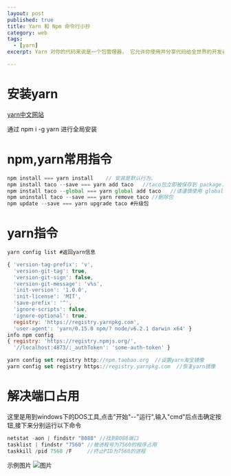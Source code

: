 ```yaml
---
layout: post
published: true
title: Yarn 和 Npm 命令行小抄
category: web
tags: 
  - [yarn]
excerpt: Yarn 对你的代码来说是一个包管理器， 它允许你使用并分享代码给全世界的开发者， Yarn 做这些快捷、安全、可靠，所以你不用担心什么。可以取代npm

---
```



# 安装yarn
[yarn中文网站](https://yarnpkg.com/zh-Hans/)

通过 npm i -g yarn 进行全局安装

# npm,yarn常用指令

```javascript
npm install === yarn install    // 安装是默认行为。
npm install taco --save === yarn add taco   //taco包立即被保存到 package.json 中。
npm install taco --global === yarn global add taco   //请谨慎使用 global 标记,全局安装。
npm uninstall taco --save === yarn remove taco //删除包
npm update --save === yarn upgrade taco #升级包

```

# yarn指令

```javascript
yarn config list #返回yarn信息

{ 'version-tag-prefix': 'v',
  'version-git-tag': true,
  'version-git-sign': false,
  'version-git-message': 'v%s',
  'init-version': '1.0.0',
  'init-license': 'MIT',
  'save-prefix': '^',
  'ignore-scripts': false,
  'ignore-optional': true,
  registry: 'https://registry.yarnpkg.com',
  'user-agent': 'yarn/0.15.0 npm/? node/v6.2.1 darwin x64' }
info npm config
{ registry: 'https://registry.npmjs.org/',
  '//localhost:4873/:_authToken': 'some-auth-token' }

yarn config set registry http://npm.taobao.org  //设置yarn淘宝镜像
yarn config set registry https://registry.yarnpkg.com  //恢复yarn镜像

```

# 解决端口占用

这里是用到windows下的DOS工具,点击"开始"--"运行",输入"cmd"后点击确定按钮,接下来分别运行以下命令
```javascript
netstat -aon | findstr "8088" //找到8088端口
tasklist | findstr "7560" //被进程号为7560的程序占用
taskkill /pid 7560 /F     //终止PID为7560的进程

```
示例图片
![图片]({{site.baseurl}}/assets/yarn/duankou.png)



